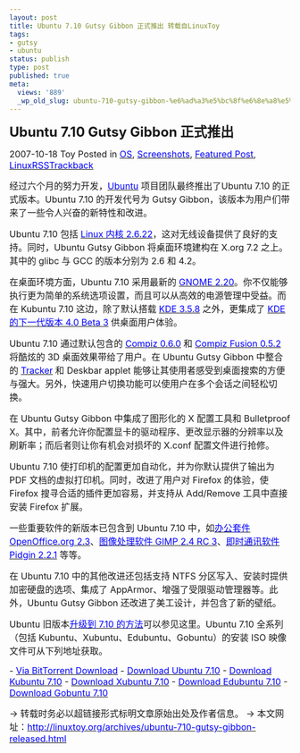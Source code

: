 ```yaml
---
layout: post
title: Ubuntu 7.10 Gutsy Gibbon 正式推出 转载自LinuxToy
tags:
- gutsy
- ubuntu
status: publish
type: post
published: true
meta:
  views: '889'
  _wp_old_slug: ubuntu-710-gutsy-gibbon-%e6%ad%a3%e5%bc%8f%e6%8e%a8%e5%87%ba-%e8%bd%ac%e8%bd%bd%e8%87%aalinuxtoy
---
```


<p class="MsoNormal" style="text-align:left;" align="left"><strong><span style="font-size:18pt;">Ubuntu 7.10 Gutsy Gibbon </span></strong><strong><span style="font-size:18pt;">正式推出<span></span></span></strong></p>
<p class="MsoNormal" style="text-align:left;" align="left"><span style="font-size:12pt;">2007-10-18 Toy Posted in <a href="http://linuxtoy.org/category/os/" title="View all posts in OS"><span style="color:blue;">OS</span></a>, <a href="http://linuxtoy.org/category/screenshots/" title="View all posts in Screenshots"><span style="color:blue;">Screenshots</span></a>, <a href="http://linuxtoy.org/category/featured-post/" title="View all posts in Featured Post"><span style="color:blue;">Featured Post</span></a>, <a href="http://linuxtoy.org/category/os/linux/" title="View all posts in Linux"><span style="color:blue;">Linux</span></a><a href="http://linuxtoy.org/archives/ubuntu-710-gutsy-gibbon-released.html/feed/"><span style="color:blue;">RSS</span></a><a href="http://linuxtoy.org/archives/ubuntu-710-gutsy-gibbon-released.html/trackback/" title="copy this URI and ping to this post from ur own site"><span style="color:blue;">Trackback</span></a></span></p>
<p class="MsoNormal" style="text-align:left;" align="left"><span style="font-size:12pt;">经过六个月的努力开发，<span><a href="http://www.ubuntu.com/"><span style="color:blue;">Ubuntu</span></a> </span>项目团队最终推出了<span>Ubuntu 7.10 </span>的正式版本。<span>Ubuntu 7.10 </span>的开发代号为<span> Gutsy Gibbon</span>，该版本为用户们带来了一些令人兴奋的新特性和改进。<span></span></span></p>
<p class="MsoNormal" style="text-align:left;" align="left"><span style="font-size:12pt;">Ubuntu 7.10 </span><span style="font-size:12pt;">包括 <span><a href="http://linuxtoy.org/archives/linux-kernel-2622-released.html"><span style="color:blue;">Linux </span><span style="color:blue;"><span>内核 2.6.22</span></span></a></span>，这对无线设备提供了良好的支持。同时，<span>Ubuntu Gutsy Gibbon </span>将桌面环境建构在<span> X.org 7.2 </span>之上。其中的<span> glibc </span>与<span> GCC </span>的版本分别为<span> 2.6 </span>和<span> 4.2</span>。<span></span></span></p>
<p class="MsoNormal" style="text-align:left;" align="left"><span style="font-size:12pt;">在桌面环境方面，<span>Ubuntu 7.10 </span>采用最新的 <span><a href="http://linuxtoy.org/archives/gnome-220-released.html"><span style="color:blue;">GNOME 2.20</span></a></span>。你不仅能够执行更为简单的系统选项设置，而且可以从高效的电源管理中受益。而在<span> Kubuntu 7.10 </span>这边，除了默认搭载 <span><a href="http://linuxtoy.org/archives/kde-358-released.html"><span style="color:blue;">KDE 3.5.8</span></a> </span>之外，更集成了 <span><a href="http://linuxtoy.org/archives/kde-40-beta-3-released.html"><span style="color:blue;">KDE </span><span style="color:blue;"><span>的下一代版本 4.0 Beta 3</span></span></a> </span>供桌面用户体验。<span></span></span></p>
<p class="MsoNormal" style="text-align:left;" align="left"><span style="font-size:12pt;">Ubuntu 7.10 </span><span style="font-size:12pt;">通过默认包含的 <span><a href="http://linuxtoy.org/archives/compiz-060-released.html"><span style="color:blue;">Compiz 0.6.0</span></a> </span>和 <span><a href="http://linuxtoy.org/archives/compiz-fusion-052-released.html"><span style="color:blue;">Compiz Fusion 0.5.2</span></a> </span>将酷炫的<span> 3D </span>桌面效果带给了用户。在<span> Ubuntu Gutsy Gibbon </span>中整合的 <span><a href="http://linuxtoy.org/archives/tracker.html"><span style="color:blue;">Tracker</span></a> </span>和<span> Deskbar applet </span>能够让其使用者感受到桌面搜索的方便与强大。另外，快速用户切换功能可以使用户在多个会话之间轻松切换。<span></span></span></p>
<p class="MsoNormal" style="text-align:left;" align="left"><span style="font-size:12pt;">在<span> Ubuntu Gutsy Gibbon </span>中集成了图形化的<span> X </span>配置工具和<span> Bulletproof X</span>。其中，前者允许你配置显卡的驱动程序、更改显示器的分辨率以及刷新率；而后者则让你有机会对损坏的<span> X.conf </span>配置文件进行抢修。<span></span></span></p>
<p class="MsoNormal" style="text-align:left;" align="left"><span style="font-size:12pt;">Ubuntu 7.10 </span><span style="font-size:12pt;">使打印机的配置更加自动化，并为你默认提供了输出为<span> PDF </span>文档的虚拟打印机。同时，改进了用户对<span> Firefox </span>的体验，使<span> Firefox </span>搜寻合适的插件更加容易，并支持从<span> Add/Remove </span>工具中直接安装<span> Firefox </span>扩展。<span></span></span></p>
<p class="MsoNormal" style="text-align:left;" align="left"><span style="font-size:12pt;">一些重要软件的新版本已包含到<span> Ubuntu 7.10 </span>中，如<span><a href="http://linuxtoy.org/archives/openofficeorg-230-released.html"><span style="color:blue;"><span>办公套件 OpenOffice.org 2.3</span></span></a></span>、<span><a href="http://linuxtoy.org/archives/gimp-240-new-features.html"><span style="color:blue;"><span>图像处理软件 GIMP 2.4 RC 3</span></span></a></span>、<span><a href="http://linuxtoy.org/archives/pidgin-221-released.html"><span style="color:blue;"><span>即时通讯软件 Pidgin 2.2.1</span></span></a> </span>等等。<span></span></span></p>
<p class="MsoNormal" style="text-align:left;" align="left"><span style="font-size:12pt;">在<span> Ubuntu 7.10 </span>中的其他改进还包括支持<span> NTFS </span>分区写入、安装时提供加密硬盘的选项、集成了<span> AppArmor</span>、增强了受限驱动管理器等。此外，<span>Ubuntu Gutsy Gibbon </span>还改进了美工设计，并包含了新的壁纸。</span></p>
<p class="MsoNormal" style="text-align:left;" align="left"><span style="font-size:12pt;"><span style="color:blue;text-decoration:none;"><span></span></span><span>Ubuntu </span>旧版本<span><a href="http://www.ubuntu.com/getubuntu/upgrading"><span style="color:blue;"><span>升级到 7.10 </span></span><span style="color:blue;"><span>的方法</span></span></a></span>可以参见这里。<span>Ubuntu 7.10 </span>全系列（包括<span> Kubuntu</span>、<span>Xubuntu</span>、<span>Edubuntu</span>、<span>Gobuntu</span>）的安装<span> ISO </span>映像文件可从下列地址获取。<span></span></span></p>

<p class="MsoNormal" style="text-align:left;" align="left"><span style="font-size:12pt;">- <a href="http://torrent.ubuntu.com:6969/"><span style="color:blue;">Via BitTorrent Download</span></a>
- <a href="http://releases.ubuntu.com/7.10/"><span style="color:blue;">Download Ubuntu 7.10</span></a>
- <a href="http://releases.ubuntu.com/releases/kubuntu/7.10/"><span style="color:blue;">Download Kubuntu 7.10</span></a>
- <a href="http://cdimage.ubuntu.com/xubuntu/releases/7.10/"><span style="color:blue;">Download Xubuntu 7.10</span></a>
- <a href="http://releases.ubuntu.com/releases/edubuntu/7.10/"><span style="color:blue;">Download Edubuntu 7.10</span></a>
- <a href="http://cdimage.ubuntu.com/cdimage/gobuntu/releases/7.10/"><span style="color:blue;">Download Gobuntu 7.10</span></a> </span>

<p class="MsoNormal" style="text-align:left;" align="left"><span style="font-size:12pt;">→ </span><span style="font-size:12pt;">转载时务必以超链接形式标明文章原始出处及作者信息。<span>
→ </span>本文网址：<span><a href="http://linuxtoy.org/archives/ubuntu-710-gutsy-gibbon-released.html"><span style="color:blue;">http://linuxtoy.org/archives/ubuntu-710-gutsy-gibbon-released.html</span></a></span></span>
